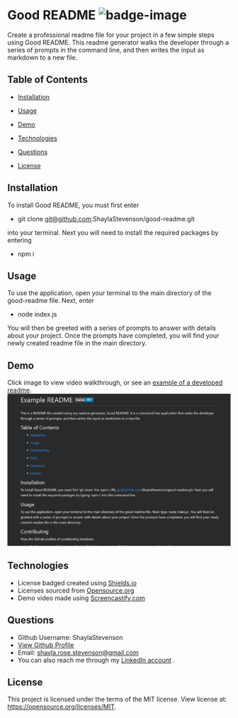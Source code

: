 # Good README ![badge-image](https://img.shields.io/static/v1?label=license&message=MIT&color=blue)  
Create a professional readme file for your project in a few simple steps using Good README. This readme generator walks the developer through a series of prompts in the command line, and then writes the input as markdown to a new file. 

## Table of Contents

  * [Installation](#Installation)

  * [Usage](#Usage)

  * [Demo](#Demo)

  * [Technologies](#Technologies)

  * [Questions](#Questions)

  * [License](#License)

  ## Installation
  To install Good README, you must first enter
  * git clone git@github.com:ShaylaStevenson/good-readme.git

  into your terminal. Next you will need to install the required packages by entering
  * npm i
  
  ## Usage
  To use the application, open your terminal to the main directory of the good-readme file. Next, enter
  * node index.js
  
  You will then be greeted with a series of prompts to answer with details about your project. Once the prompts have completed, you will find your newly created readme file in the main directory. 

  ## Demo
  Click image to view video walkthrough, or see an [example of a developed readme](EXAMPLE-README.md).
  [![Demo Image](assets/images/demo-image.png)](https://drive.google.com/file/d/1jYpNIZur5sJ8BC0xd4WncFfqOmGCcqTi/view "Demo Video")

  ## Technologies
  * License badged created using [Shields.io](https://shields.io/)
  * Licenses sourced from [Opensource.org](https://opensource.org/)
  * Demo video made using [Screencastify.com](https://www.screencastify.com/)

  ## Questions
  * Github Username: ShaylaStevenson
  * [View Github Profile](https://github.com/ShaylaStevenson)
  * Email: shayla.rose.stevenson@gmail.com
  * You can also reach me through my [LinkedIn account](https://www.linkedin.com/in/shayla-stevenson-806143200/) .

  ## License
  This project is licensed under the terms of the MIT license. View license at:
  https://opensource.org/licenses/MIT.
